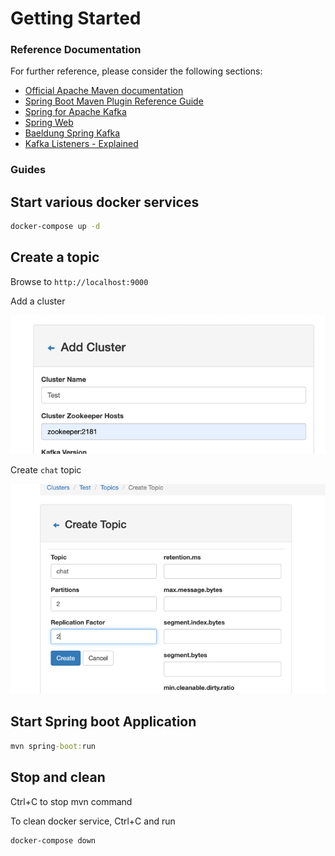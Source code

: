 # Getting Started

### Reference Documentation

For further reference, please consider the following sections:

* [Official Apache Maven documentation](https://maven.apache.org/guides/index.html)
* [Spring Boot Maven Plugin Reference Guide](https://docs.spring.io/spring-boot/docs/2.7.5/maven-plugin/reference/html/)
* [Spring for Apache Kafka](https://docs.spring.io/spring-boot/docs/2.7.5/reference/htmlsingle/#messaging.kafka)
* [Spring Web](https://docs.spring.io/spring-boot/docs/2.7.5/reference/htmlsingle/#web)
* [Baeldung Spring Kafka](https://www.baeldung.com/spring-kafka)
* [Kafka Listeners - Explained](https://rmoff.net/2018/08/02/kafka-listeners-explained/)

### Guides

## Start various docker services

```cmd
docker-compose up -d
```

## Create a topic
Browse to `http://localhost:9000`

Add a cluster

![img.png](img.png)


Create `chat` topic

![img_1.png](img_1.png)



## Start Spring boot Application

```cmd
mvn spring-boot:run
```

## Stop and clean
Ctrl+C to stop mvn command

To clean docker service, Ctrl+C and run
```cmd
docker-compose down
```
